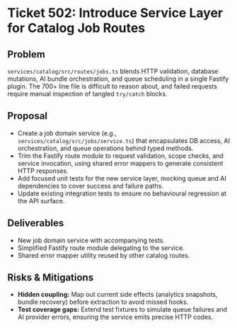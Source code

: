 # Ticket 502: Introduce Service Layer for Catalog Job Routes

## Problem
`services/catalog/src/routes/jobs.ts` blends HTTP validation, database mutations, AI bundle orchestration, and queue scheduling in a single Fastify plugin. The 700+ line file is difficult to reason about, and failed requests require manual inspection of tangled `try/catch` blocks.

## Proposal
- Create a job domain service (e.g., `services/catalog/src/jobs/service.ts`) that encapsulates DB access, AI orchestration, and queue operations behind typed methods.
- Trim the Fastify route module to request validation, scope checks, and service invocation, using shared error mappers to generate consistent HTTP responses.
- Add focused unit tests for the new service layer, mocking queue and AI dependencies to cover success and failure paths.
- Update existing integration tests to ensure no behavioural regression at the API surface.

## Deliverables
- New job domain service with accompanying tests.
- Simplified Fastify route module delegating to the service.
- Shared error mapper utility reused by other catalog routes.

## Risks & Mitigations
- **Hidden coupling:** Map out current side effects (analytics snapshots, bundle recovery) before extraction to avoid missed hooks.
- **Test coverage gaps:** Extend test fixtures to simulate queue failures and AI provider errors, ensuring the service emits precise HTTP codes.
